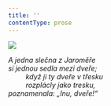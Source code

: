 ```yaml
---
title: ''
contentType: prose
---
```


![](../Images/018.jpg)

_A jedna slečna z Jaroměře  
si jednou sedla mezi dveře;  
         když ji ty dveře v třesku  
         rozplácly jako tresku,  
poznamenala: „Inu, dveře!“_

